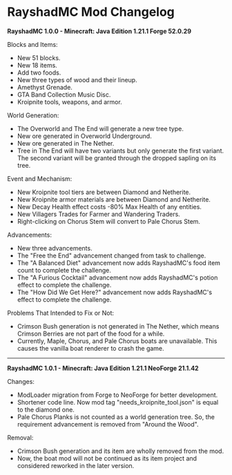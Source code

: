 
RayshadMC Mod Changelog
=======

**RayshadMC 1.0.0 - Minecraft: Java Edition 1.21.1 Forge 52.0.29**

Blocks and Items:
- New 51 blocks.
- New 18 items.
- Add two foods.
- New three types of wood and their lineup.
- Amethyst Grenade.
- GTA Band Collection Music Disc.
- Kroipnite tools, weapons, and armor.

World Generation:
- The Overworld and The End will generate a new tree type.
- New ore generated in Overworld Underground.
- New ore generated in The Nether.
- Tree in The End will have two variants but only generate the first variant. The second variant will be granted through the dropped sapling on its tree.

Event and Mechanism:
- New Kroipnite tool tiers are between Diamond and Netherite.
- New Kroipnite armor materials are between Diamond and Netherite.
- New Decay Health effect costs -80% Max Health of any entities.
- New Villagers Trades for Farmer and Wandering Traders.
- Right-clicking on Chorus Stem will convert to Pale Chorus Stem.

Advancements:
- New three advancements.
- The "Free the End" advancement changed from task to challenge.
- The "A Balanced Diet" advancement now adds RayshadMC's food item count to complete the challenge.
- The "A Furious Cocktail" advancement now adds RayshadMC's potion effect to complete the challenge.
- The "How Did We Get Here?" advancement now adds RayshadMC's effect to complete the challenge.

Problems That Intended to Fix or Not:
- Crimson Bush generation is not generated in The Nether, which means Crimson Berries are not part of the food for a while.
- Currently, Maple, Chorus, and Pale Chorus boats are unavailable. This causes the vanilla boat renderer to crash the game.
---
**RayshadMC 1.0.1 - Minecraft: Java Edition 1.21.1 NeoForge 21.1.42**

Changes:
- ModLoader migration from Forge to NeoForge for better development.
- Shortener code line. Now mod tag "needs_kroipnite_tool.json" is equal to the diamond one.
- Pale Chorus Planks is not counted as a world generation tree. So, the requirement advancement is removed from "Around the Wood".

Removal:
- Crimson Bush generation and its item are wholly removed from the mod.
- Now, the boat mod will not be continued as its item project and considered reworked in the later version.